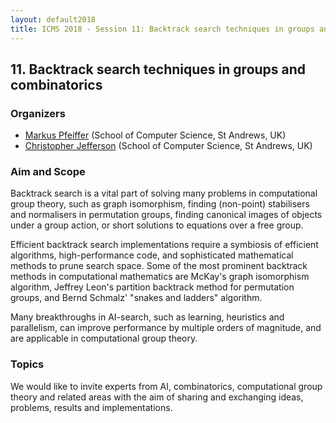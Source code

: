 ```yaml
---
layout: default2018
title: ICMS 2018 - Session 11: Backtrack search techniques in groups and combinatorics
---
```

## 11. Backtrack search techniques in groups and combinatorics

### Organizers

*   [Markus Pfeiffer](mailto:markus.pfeiffer@st-andrews.ac.uk) (School of Computer Science, St Andrews, UK)
*   [Christopher Jefferson](mailto:caj21@st-andrews.ac.uk) (School of Computer Science, St Andrews, UK)

### Aim and Scope

Backtrack search is a vital part of solving many problems in computational group
  theory, such as graph isomorphism, finding (non-point) stabilisers and
  normalisers in permutation groups, finding canonical images of objects under a
  group action, or short solutions to equations over a free group.

  Efficient backtrack search implementations require a symbiosis of efficient algorithms,
  high-performance code, and sophisticated mathematical methods to prune search
  space. Some of the most prominent backtrack methods in computational mathematics
  are McKay's graph isomorphism algorithm, Jeffrey Leon's partition backtrack
  method for permutation groups, and Bernd Schmalz' "snakes and ladders" algorithm.

  Many breakthroughs in AI-search, such as learning, heuristics and parallelism,
  can improve performance by multiple orders of magnitude, and are applicable in
  computational group theory.

### Topics

  We would like to invite experts from AI, combinatorics, computational group
  theory and related areas with the aim of sharing and exchanging ideas, problems,
  results and implementations.
